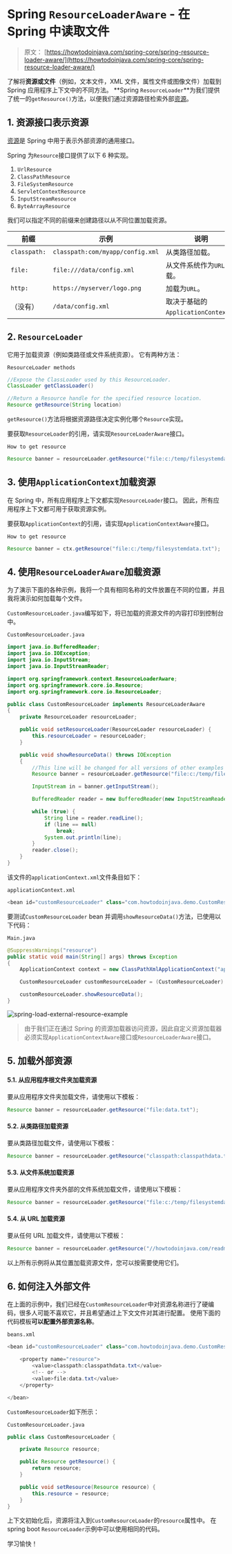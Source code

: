 # Spring `ResourceLoaderAware` - 在 Spring 中读取文件

> 原文： [https://howtodoinjava.com/spring-core/spring-resource-loader-aware/](https://howtodoinjava.com/spring-core/spring-resource-loader-aware/)

了解将**资源或文件**（例如，文本文件，XML 文件，属性文件或图像文件）加载到 Spring 应用程序上下文中的不同方法。 **Spring `ResourceLoader`**为我们提供了统一的`getResource()`方法，以便我们通过资源路径检索外部[资源](https://howtodoinjava.com/java/io/read-file-from-resources-folder/)。

## 1\. 资源接口表示资源

[资源](https://docs.spring.io/spring-framework/docs/current/javadoc-api/org/springframework/core/io/Resource.html)是 Spring 中用于表示外部资源的通用接口。

Spring 为`Resource`接口提供了以下 6 种实现。

1.  `UrlResource`
2.  `ClassPathResource`
3.  `FileSystemResource`
4.  `ServletContextResource`
5.  `InputStreamResource`
6.  `ByteArrayResource`

我们可以指定不同的前缀来创建路径以从不同位置加载资源。

| 前缀 | 示例 | 说明 |
| --- | --- | --- |
| `classpath:` | `classpath:com/myapp/config.xml` | 从类路径加载。 |
| `file:` | `file:///data/config.xml` | 从文件系统作为`URL`加载。 |
| `http:` | `https://myserver/logo.png` | 加载为`URL`。 |
| （没有） | `/data/config.xml` | 取决于基础的`ApplicationContext`。 |

## 2\. `ResourceLoader`

它用于加载资源（例如类路径或文件系统资源）。 它有两种方法：

`ResourceLoader methods`

```java
//Expose the ClassLoader used by this ResourceLoader.
ClassLoader getClassLoader()

//Return a Resource handle for the specified resource location.
Resource getResource(String location)

```

`getResource()`方法将根据资源路径决定实例化哪个`Resource`实现。

要获取`ResourceLoader`的引用，请实现`ResourceLoaderAware`接口。

`How to get resource`

```java
Resource banner = resourceLoader.getResource("file:c:/temp/filesystemdata.txt");

```

## 3\. 使用`ApplicationContext`加载资源

在 Spring 中，所有应用程序上下文都实现`ResourceLoader`接口。 因此，所有应用程序上下文都可用于获取资源实例。

要获取`ApplicationContext`的引用，请实现`ApplicationContextAware`接口。

`How to get resource`

```java
Resource banner = ctx.getResource("file:c:/temp/filesystemdata.txt");

```

## 4\. 使用`ResourceLoaderAware`加载资源

为了演示下面的各种示例，我将一个具有相同名称的文件放置在不同的位置，并且我将演示如何加载每个文件。

`CustomResourceLoader.java`编写如下，将已加载的资源文件的内容打印到控制台中。

`CustomResourceLoader.java`

```java
import java.io.BufferedReader;
import java.io.IOException;
import java.io.InputStream;
import java.io.InputStreamReader;

import org.springframework.context.ResourceLoaderAware;
import org.springframework.core.io.Resource;
import org.springframework.core.io.ResourceLoader;

public class CustomResourceLoader implements ResourceLoaderAware 
{
	private ResourceLoader resourceLoader;

	public void setResourceLoader(ResourceLoader resourceLoader) {
		this.resourceLoader = resourceLoader;
	}

	public void showResourceData() throws IOException 
	{
		//This line will be changed for all versions of other examples
		Resource banner = resourceLoader.getResource("file:c:/temp/filesystemdata.txt");

		InputStream in = banner.getInputStream();

		BufferedReader reader = new BufferedReader(new InputStreamReader(in));

		while (true) {
			String line = reader.readLine();
			if (line == null)
				break;
			System.out.println(line);
		}
		reader.close();
	}
}

```

该文件的`applicationContext.xml`文件条目如下：

`applicationContext.xml`

```java
<bean id="customResourceLoader" class="com.howtodoinjava.demo.CustomResourceLoader"></bean>

```

要测试`CustomResourceLoader` bean 并调用`showResourceData()`方法，已使用以下代码：

`Main.java`

```java
@SuppressWarnings("resource")
public static void main(String[] args) throws Exception 
{
	ApplicationContext context = new ClassPathXmlApplicationContext("applicationContext.xml");

	CustomResourceLoader customResourceLoader = (CustomResourceLoader) context.getBean("customResourceLoader");

	customResourceLoader.showResourceData();
}

```

![spring-load-external-resource-example](img/51d9ba14a40f85fdf286d2a143b8555c.jpg)

> 由于我们正在通过 Spring 的资源加载器访问资源，因此自定义资源加载器必须实现`ApplicationContextAware`接口或`ResourceLoaderAware`接口。

## 5\. 加载外部资源

#### 5.1. 从应用程序根文件夹加载资源

要从应用程序文件夹加载文件，请使用以下模板：

```java
Resource banner = resourceLoader.getResource("file:data.txt");

```

#### 5.2. 从类路径加载资源

要从类路径加载文件，请使用以下模板：

```java
Resource banner = resourceLoader.getResource("classpath:classpathdata.txt");

```

#### 5.3. 从文件系统加载资源

要从应用程序文件夹外部的文件系统加载文件，请使用以下模板：

```java
Resource banner = resourceLoader.getResource("file:c:/temp/filesystemdata.txt");

```

#### 5.4. 从 URL 加载资源

要从任何 URL 加载文件，请使用以下模板：

```java
Resource banner = resourceLoader.getResource("//howtodoinjava.com/readme.txt");

```

以上所有示例将从其位置加载资源文件，您可以按需要使用它们。

## 6\. 如何注入外部文件

在上面的示例中，我们已经在`CustomResourceLoader`中对资源名称进行了硬编码，很多人可能不喜欢它，并且希望通过上下文文件对其进行配置。 使用下面的代码模板**可以配置外部资源名称**。

`beans.xml`

```java
<bean id="customResourceLoader" class="com.howtodoinjava.demo.CustomResourceLoader">

	<property name="resource">
		<value>classpath:classpathdata.txt</value>
		<!-- or -->
		<value>file:data.txt</value> 
	</property>

</bean>

```

`CustomResourceLoader`如下所示：

`CustomResourceLoader.java`

```java
public class CustomResourceLoader {

	private Resource resource;

	public Resource getResource() {
		return resource;
	}

	public void setResource(Resource resource) {
		this.resource = resource;
	}
}

```

上下文初始化后，资源将注入到`CustomResourceLoader`的`resource`属性中。 在 spring boot `ResourceLoader`示例中可以使用相同的代码。

学习愉快！